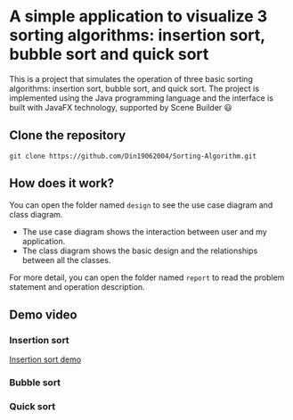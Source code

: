 # A simple application to visualize 3 sorting algorithms: insertion sort, bubble sort and quick sort

This is a project that simulates the operation of three basic sorting algorithms: insertion sort, bubble sort, and quick sort. The project is implemented using the Java programming language and the interface is built with JavaFX technology, supported by Scene Builder 😃

## Clone the repository
```
git clone https://github.com/Din19062004/Sorting-Algorithm.git
```

## How does it work?
You can open the folder named ```design``` to see the use case diagram and class diagram.
- The use case diagram shows the interaction between user and my application. 
- The class diagram shows the basic design and the relationships between all the classes.

For more detail, you can open the folder named ```report``` to read the problem statement and operation description.

## Demo video
### Insertion sort
[Insertion sort demo](https://imgur.com/SKX8CUZ.mp4)
### Bubble sort
### Quick sort
